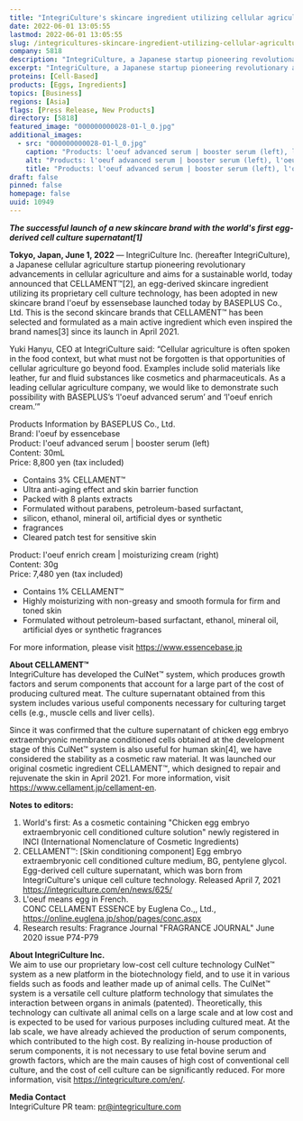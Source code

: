 ```yaml
---
title: "IntegriCulture's skincare ingredient utilizing cellular agriculture technology CELLAMENT adopted in a new product of BASEPLUS"
date: 2022-06-01 13:05:55
lastmod: 2022-06-01 13:05:55
slug: /integricultures-skincare-ingredient-utilizing-cellular-agriculture-technology-cellament
company: 5818
description: "IntegriCulture, a Japanese startup pioneering revolutionary advancements in cellular agriculture, today announced that CELLAMENT™[2], an egg-derived skincare ingredient utilizing its proprietary cell culture technology, has been adopted in new skincare brand l'oeuf by essensebase launched today by BASEPLUS Co., Ltd."
excerpt: "IntegriCulture, a Japanese startup pioneering revolutionary advancements in cellular agriculture, today announced that CELLAMENT™[2], an egg-derived skincare ingredient utilizing its proprietary cell culture technology, has been adopted in new skincare brand l'oeuf by essensebase launched today by BASEPLUS Co., Ltd."
proteins: [Cell-Based]
products: [Eggs, Ingredients]
topics: [Business]
regions: [Asia]
flags: [Press Release, New Products]
directory: [5818]
featured_image: "000000000028-01-l_0.jpg"
additional_images:
  - src: "000000000028-01-l_0.jpg"
    caption: "Products: l'oeuf advanced serum | booster serum (left), l'oeuf enrich cream | moisturizing cream (right)."
    alt: "Products: l'oeuf advanced serum | booster serum (left), l'oeuf enrich cream | moisturizing cream (right)."
    title: "Products: l'oeuf advanced serum | booster serum (left), l'oeuf enrich cream | moisturizing cream (right)."
draft: false
pinned: false
homepage: false
uuid: 10949
---
```

<p><em><strong>The successful launch of a new skincare brand with the world's first egg-derived cell culture supernatant[1]</strong></em></p>
<p><strong>Tokyo, Japan, June 1, 2022 </strong>— IntegriCulture Inc. (hereafter IntegriCulture), a Japanese cellular agriculture startup pioneering revolutionary advancements in cellular agriculture and aims for a sustainable world, today announced that CELLAMENT™[2], an egg-derived skincare ingredient utilizing its proprietary cell culture technology, has been adopted in new skincare brand l'oeuf by essensebase launched today by BASEPLUS Co., Ltd. This is the second skincare brands that CELLAMENT™ has been selected and formulated as a main active ingredient which even inspired the brand names[3] since its launch in April 2021.</p>
<p>Yuki Hanyu, CEO at IntegriCulture said: “Cellular agriculture is often spoken in the food context, but what must not be forgotten is that opportunities of cellular agriculture go beyond food. Examples include solid materials like leather, fur and fluid substances like cosmetics and pharmaceuticals. As a leading cellular agriculture company, we would like to demonstrate such possibility with BASEPLUS’s ‘l'oeuf advanced serum’ and ‘l'oeuf enrich cream.’”</p>
<p>Products Information by BASEPLUS Co., Ltd.<br />
Brand: l'oeuf by essencebase<br />
Product: l'oeuf advanced serum | booster serum (left)<br />
Content: 30mL<br />
Price: 8,800 yen (tax included)</p>
<ul>
<li>Contains 3% CELLAMENT™</li>
<li>Ultra anti-aging effect and skin barrier function</li>
<li>Packed with 8 plants extracts</li>
<li>Formulated without parabens, petroleum-based surfactant,</li>
<li>silicon, ethanol, mineral oil, artificial dyes or synthetic</li>
<li>fragrances</li>
<li>Cleared patch test for sensitive skin</li>
</ul>
<p>Product: l'oeuf enrich cream | moisturizing cream (right)<br />
Content: 30g<br />
Price: 7,480 yen (tax included)</p>
<ul>
<li>Contains 1% CELLAMENT™</li>
<li>Highly moisturizing with non-greasy and smooth formula for firm and toned skin</li>
<li>Formulated without petroleum-based surfactant, ethanol, mineral oil, artificial dyes or synthetic fragrances</li>
</ul>
<p>For more information, please visit <a href="https://www.essencebase.jp">https://www.essencebase.jp</a></p>
<p><strong>About CELLAMENT™</strong><br />
IntegriCulture has developed the CulNet™ system, which produces growth factors and serum components that account for a large part of the cost of producing cultured meat. The culture supernatant obtained from this system includes various useful components necessary for culturing target cells (e.g., muscle cells and liver cells).</p>
<p>Since it was confirmed that the culture supernatant of chicken egg embryo extraembryonic membrane conditioned cells obtained at the development stage of this CulNet™ system is also useful for human skin[4], we have considered the stability as a cosmetic raw material. It was launched our original cosmetic ingredient CELLAMENT™, which designed to repair and rejuvenate the skin in April 2021. For more information, visit <a href="https://www.cellament.jp/cellament-en">https://www.cellament.jp/cellament-en</a>.</p>
<p><strong>Notes to editors:</strong></p>
<ol>
<li>World's first: As a cosmetic containing "Chicken egg embryo extraembryonic cell conditioned culture solution" newly registered in INCI (International Nomenclature of Cosmetic Ingredients)</li>
<li>CELLAMENT™: [Skin conditioning component] Egg embryo extraembryonic cell conditioned culture medium, BG, pentylene glycol. Egg-derived cell culture supernatant, which was born from IntegriCulture's unique cell culture technology. Released April 7, 2021 <a href="https://integriculture.com/en/news/625/">https://integriculture.com/en/news/625/</a></li>
<li>L'oeuf means egg in French.<br />
	CONC CELLAMENT ESSENCE by Euglena Co.,, Ltd., <a href="https://online.euglena.jp/shop/pages/conc.aspx">https://online.euglena.jp/shop/pages/conc.aspx</a></li>
<li>Research results: Fragrance Journal "FRAGRANCE JOURNAL" June 2020 issue P74-P79</li>
</ol>
<p><strong>About IntegriCulture Inc.</strong><br />
We aim to use our proprietary low-cost cell culture technology CulNet™ system as a new platform in the biotechnology field, and to use it in various fields such as foods and leather made up of animal cells. The CulNet™ system is a versatile cell culture platform technology that simulates the interaction between organs in animals (patented). Theoretically, this technology can cultivate all animal cells on a large scale and at low cost and is expected to be used for various purposes including cultured meat. At the lab scale, we have already achieved the production of serum components, which contributed to the high cost. By realizing in-house production of serum components, it is not necessary to use fetal bovine serum and growth factors, which are the main causes of high cost of conventional cell culture, and the cost of cell culture can be significantly reduced. For more information, visit <a href="https://integriculture.com/en/">https://integriculture.com/en/</a>.</p>
<p><strong>Media Contact</strong><br />
IntegriCulture PR team: <a href="mailto:pr@integriculture.com">pr@integriculture.com</a></p>
